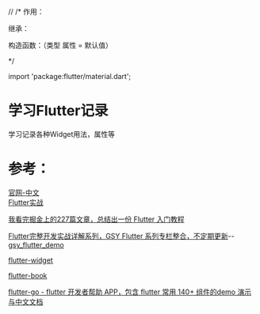 //
/*
作用：

继承：

构造函数：（类型 属性 = 默认值）

*/

import 'package:flutter/material.dart';


# 学习Flutter记录

学习记录各种Widget用法，属性等

# 参考：
[官网-中文](https://flutterchina.club/widgets/layout/)  
[Flutter实战](https://book.flutterchina.club/)  

[我看完掘金上的227篇文章，总结出一份 Flutter 入门教程](https://juejin.im/post/5b3c8a4be51d4519935860d5)

[Flutter完整开发实战详解系列，GSY Flutter 系列专栏整合，不定期更新](https://guoshuyu.cn/home/wx/)--   [gsy_flutter_demo](https://github.com/CarGuo/gsy_flutter_demo)  

[flutter-widget](https://flutter-widget.live/basics/introduction)    

[flutter-book](https://github.com/kangshaojun/flutter-book/)  


[flutter-go - flutter 开发者帮助 APP，包含 flutter 常用 140+ 组件的demo 演示与中文文档](https://github.com/alibaba/flutter-go)  